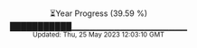 <p align="center">
⏳Year Progress (39.59 %) <br>
███████████▁▁▁▁▁▁▁▁▁▁▁▁▁▁▁▁▁▁▁ <br>
<sub>Updated: Thu, 25 May 2023 12:03:10 GMT</sub>
</p>

